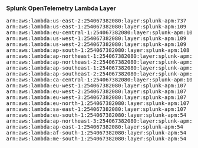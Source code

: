 <h3>Splunk OpenTelemetry Lambda Layer</h3>

<pre>
arn:aws:lambda:us-east-2:254067382080:layer:splunk-apm:737
arn:aws:lambda:us-east-1:254067382080:layer:splunk-apm:109
arn:aws:lambda:eu-central-1:254067382080:layer:splunk-apm:109
arn:aws:lambda:us-west-1:254067382080:layer:splunk-apm:109
arn:aws:lambda:us-west-2:254067382080:layer:splunk-apm:109
arn:aws:lambda:ap-south-1:254067382080:layer:splunk-apm:108
arn:aws:lambda:ap-northeast-1:254067382080:layer:splunk-apm:108
arn:aws:lambda:ap-northeast-2:254067382080:layer:splunk-apm:108
arn:aws:lambda:ap-southeast-1:254067382080:layer:splunk-apm:108
arn:aws:lambda:ap-southeast-2:254067382080:layer:splunk-apm:107
arn:aws:lambda:ca-central-1:254067382080:layer:splunk-apm:107
arn:aws:lambda:eu-west-1:254067382080:layer:splunk-apm:107
arn:aws:lambda:eu-west-2:254067382080:layer:splunk-apm:107
arn:aws:lambda:eu-west-3:254067382080:layer:splunk-apm:107
arn:aws:lambda:eu-north-1:254067382080:layer:splunk-apm:107
arn:aws:lambda:sa-east-1:254067382080:layer:splunk-apm:107
arn:aws:lambda:eu-south-1:254067382080:layer:splunk-apm:54
arn:aws:lambda:ap-northeast-3:254067382080:layer:splunk-apm:54
arn:aws:lambda:ap-east-1:254067382080:layer:splunk-apm:54
arn:aws:lambda:af-south-1:254067382080:layer:splunk-apm:54
arn:aws:lambda:me-south-1:254067382080:layer:splunk-apm:54
</pre>